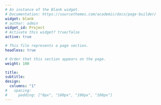 ```yaml
---
# An instance of the Blank widget.
# Documentation: https://sourcethemes.com/academic/docs/page-builder/
widget: blank
# author: admin
widget_id: Project
# Activate this widget? true/false
active: true

# This file represents a page section.
headless: true

# Order that this section appears on the page.
weight: 100

title:  
subtitle:
design:
  columns: "1"
#   spacing:
#     padding: ["0px", "100px", "100px", "100px"]
---
```


<!-- 
<script>
const playlistId = '1UAJgqGj8zZyFxBYVR59hv';
</script>

<iframe
  title="Spotify Embed: Recommendation Playlist"
  src="https://open.spotify.com/embed/playlist/1UAJgqGj8zZyFxBYVR59hv?utm_source=generator&theme=0"
  width="50%"
  height="150%"
  style="min-height: 300px"
  frameborder="0"
  allow="autoplay; clipboard-write; encrypted-media; fullscreen; picture-in-picture"
  loading="lazy"
></iframe>
 -->

